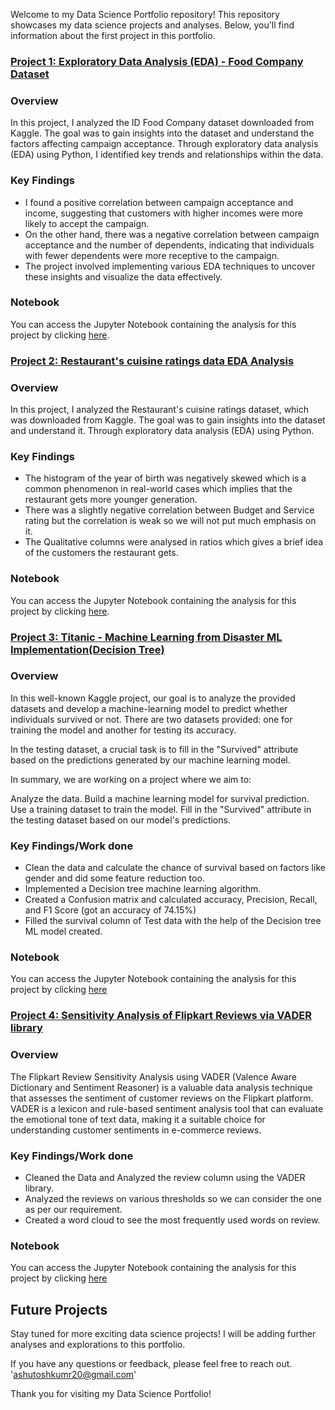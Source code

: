 Welcome to my Data Science Portfolio repository! This repository showcases my data science projects and analyses. Below, you'll find information about the first project in this portfolio.

### [Project 1: Exploratory Data Analysis (EDA) - Food Company Dataset](https://github.com/Ashu70/DataScience_Portfolio/blob/main/MA_EDA.ipynb)

### Overview
In this project, I analyzed the ID Food Company dataset downloaded from Kaggle. The goal was to gain insights into the dataset and understand the factors affecting campaign acceptance. Through exploratory data analysis (EDA) using Python, I identified key trends and relationships within the data.

### Key Findings
- I found a positive correlation between campaign acceptance and income, suggesting that customers with higher incomes were more likely to accept the campaign.
- On the other hand, there was a negative correlation between campaign acceptance and the number of dependents, indicating that individuals with fewer dependents were more receptive to the campaign.
- The project involved implementing various EDA techniques to uncover these insights and visualize the data effectively.

### Notebook
You can access the Jupyter Notebook containing the analysis for this project by clicking [here](https://github.com/Ashu70/DataScience_Portfolio/blob/main/MA_EDA.ipynb).

### [Project 2: Restaurant's cuisine ratings data EDA Analysis](https://github.com/Ashu70/DataScience_Portfolio/blob/main/Restaurant's_cuisine_ratings_data.ipynb)

### Overview
In this project, I analyzed the Restaurant's cuisine ratings dataset, which was downloaded from Kaggle. The goal was to gain insights into the dataset and understand it. Through exploratory data analysis (EDA) using Python.

### Key Findings
- The histogram of the year of birth was negatively skewed which is a common phenomenon in real-world cases which implies that the restaurant gets more younger generation.
- There was a slightly negative correlation between Budget and Service rating but the correlation is weak so we will not put much emphasis on it.
- The Qualitative columns were analysed in ratios which gives a brief idea of the customers the restaurant gets.

### Notebook
You can access the Jupyter Notebook containing the analysis for this project by clicking [here](https://github.com/Ashu70/DataScience_Portfolio/blob/main/Restaurant's_cuisine_ratings_data.ipynb).

### [Project 3: Titanic - Machine Learning from Disaster ML Implementation(Decision Tree)](https://github.com/Ashu70/DataScience_Portfolio/blob/main/Titanic_Machine_Learning_from_Disaster.ipynb)

### Overview

In this well-known Kaggle project, our goal is to analyze the provided datasets and develop a machine-learning model to predict whether individuals survived or not. There are two datasets provided: one for training the model and another for testing its accuracy.

In the testing dataset, a crucial task is to fill in the "Survived" attribute based on the predictions generated by our machine learning model.

In summary, we are working on a project where we aim to:

Analyze the data.
Build a machine learning model for survival prediction.
Use a training dataset to train the model.
Fill in the "Survived" attribute in the testing dataset based on our model's predictions.

### Key Findings/Work done
- Clean the data and calculate the chance of survival based on factors like gender and did some feature reduction too.
- Implemented a Decision tree machine learning algorithm.
- Created a Confusion matrix and calculated accuracy, Precision, Recall, and F1 Score (got an accuracy of 74.15%)
- Filled the survival column of Test data with the help of the Decision tree ML model created.

### Notebook
You can access the Jupyter Notebook containing the analysis for this project by clicking [here](https://github.com/Ashu70/DataScience_Portfolio/blob/main/Titanic_Machine_Learning_from_Disaster.ipynb)

### [Project 4: Sensitivity Analysis of Flipkart Reviews via VADER library](https://github.com/Ashu70/DataScience_Portfolio/blob/main/Flipkart_Review_SenstivityAnalysis.ipynb)

### Overview
The Flipkart Review Sensitivity Analysis using VADER (Valence Aware Dictionary and Sentiment Reasoner) is a valuable data analysis technique that assesses the sentiment of customer reviews on the Flipkart platform. VADER is a lexicon and rule-based sentiment analysis tool that can evaluate the emotional tone of text data, making it a suitable choice for understanding customer sentiments in e-commerce reviews.

### Key Findings/Work done
- Cleaned the Data and Analyzed the review column using the VADER library.
- Analyzed the reviews on various thresholds so we can consider the one as per our requirement.
- Created a word cloud to see the most frequently used words on review.

### Notebook
You can access the Jupyter Notebook containing the analysis for this project by clicking [here](https://github.com/Ashu70/DataScience_Portfolio/blob/main/Flipkart_Review_SenstivityAnalysis.ipynb)

## Future Projects
Stay tuned for more exciting data science projects! I will be adding further analyses and explorations to this portfolio.

If you have any questions or feedback, please feel free to reach out. 'ashutoshkumr20@gmail.com'

Thank you for visiting my Data Science Portfolio!
